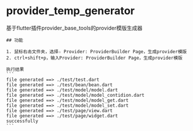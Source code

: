 
# provider_temp_generator

 基于flutter插件provider_base_tools的provider模版生成器

    ## 功能

    1. 鼠标右击文件夹，选择☆ Provider: ProviderBuilder Page，生成provider模版
    2. ctrl+shift+p，输入Provider: ProviderBuilder Page，生成provider模版

    执行结果
    ```
    file generated ==> ./test/test.dart
    file generated ==> ./test/bean/bean.dart
    file generated ==> ./test/model/model.dart
    file generated ==> ./test/model/model_contidion.dart
    file generated ==> ./test/model/model_get.dart
    file generated ==> ./test/model/model_set.dart
    file generated ==> ./test/page/view.dart
    file generated ==> ./test/page/widget.dart
    successfully
    ```